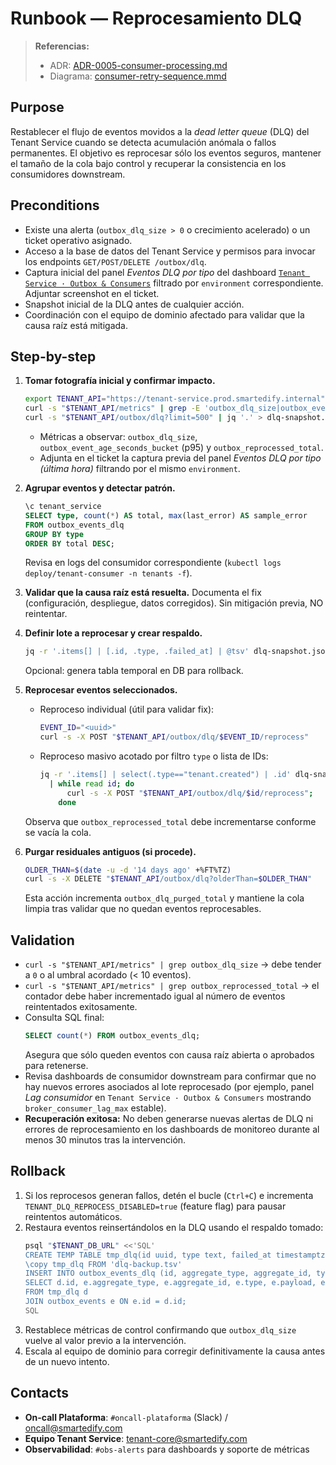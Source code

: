 # Runbook — Reprocesamiento DLQ

> **Referencias:**
> - ADR: [ADR-0005-consumer-processing.md](../design/adr/ADR-0005-consumer-processing.md)
> - Diagrama: [consumer-retry-sequence.mmd](../design/diagrams/consumer-retry-sequence.mmd)

## Purpose
Restablecer el flujo de eventos movidos a la *dead letter queue* (DLQ) del Tenant Service cuando se detecta acumulación anómala o fallos permanentes. El objetivo es reprocesar sólo los eventos seguros, mantener el tamaño de la cola bajo control y recuperar la consistencia en los consumidores downstream.

## Preconditions
- Existe una alerta (`outbox_dlq_size > 0` o crecimiento acelerado) o un ticket operativo asignado.
- Acceso a la base de datos del Tenant Service y permisos para invocar los endpoints `GET/POST/DELETE /outbox/dlq`.
- Captura inicial del panel *Eventos DLQ por tipo* del dashboard [`Tenant Service · Outbox & Consumers`](../observability/dashboards/tenant-service.json) filtrado por `environment` correspondiente. Adjuntar screenshot en el ticket.
- Snapshot inicial de la DLQ antes de cualquier acción.
- Coordinación con el equipo de dominio afectado para validar que la causa raíz está mitigada.

## Step-by-step
1. **Tomar fotografía inicial y confirmar impacto.**
   ```bash
   export TENANT_API="https://tenant-service.prod.smartedify.internal"
   curl -s "$TENANT_API/metrics" | grep -E 'outbox_dlq_size|outbox_event_age_seconds'
   curl -s "$TENANT_API/outbox/dlq?limit=500" | jq '.' > dlq-snapshot.json
   ```
   - Métricas a observar: `outbox_dlq_size`, `outbox_event_age_seconds_bucket` (p95) y `outbox_reprocessed_total`.
   - Adjunta en el ticket la captura previa del panel *Eventos DLQ por tipo (última hora)* filtrando por el mismo `environment`.

2. **Agrupar eventos y detectar patrón.**
   ```sql
   \c tenant_service
   SELECT type, count(*) AS total, max(last_error) AS sample_error
   FROM outbox_events_dlq
   GROUP BY type
   ORDER BY total DESC;
   ```
   Revisa en logs del consumidor correspondiente (`kubectl logs deploy/tenant-consumer -n tenants -f`).

3. **Validar que la causa raíz está resuelta.** Documenta el fix (configuración, despliegue, datos corregidos). Sin mitigación previa, NO reintentar.

4. **Definir lote a reprocesar y crear respaldo.**
   ```bash
   jq -r '.items[] | [.id, .type, .failed_at] | @tsv' dlq-snapshot.json > dlq-backup.tsv
   ```
   Opcional: genera tabla temporal en DB para rollback.

5. **Reprocesar eventos seleccionados.**
   - Reproceso individual (útil para validar fix):
     ```bash
     EVENT_ID="<uuid>"
     curl -s -X POST "$TENANT_API/outbox/dlq/$EVENT_ID/reprocess"
     ```
   - Reproceso masivo acotado por filtro `type` o lista de IDs:
     ```bash
     jq -r '.items[] | select(.type=="tenant.created") | .id' dlq-snapshot.json \
       | while read id; do
           curl -s -X POST "$TENANT_API/outbox/dlq/$id/reprocess";
         done
     ```
   Observa que `outbox_reprocessed_total` debe incrementarse conforme se vacía la cola.

6. **Purgar residuales antiguos (si procede).**
   ```bash
   OLDER_THAN=$(date -u -d '14 days ago' +%FT%TZ)
   curl -s -X DELETE "$TENANT_API/outbox/dlq?olderThan=$OLDER_THAN"
   ```
   Esta acción incrementa `outbox_dlq_purged_total` y mantiene la cola limpia tras validar que no quedan eventos reprocesables.

## Validation
- `curl -s "$TENANT_API/metrics" | grep outbox_dlq_size` → debe tender a `0` o al umbral acordado (< 10 eventos).
- `curl -s "$TENANT_API/metrics" | grep outbox_reprocessed_total` → el contador debe haber incrementado igual al número de eventos reintentados exitosamente.
- Consulta SQL final:
  ```sql
  SELECT count(*) FROM outbox_events_dlq;
  ```
  Asegura que sólo queden eventos con causa raíz abierta o aprobados para retenerse.
- Revisa dashboards de consumidor downstream para confirmar que no hay nuevos errores asociados al lote reprocesado (por ejemplo, panel *Lag consumidor* en `Tenant Service · Outbox & Consumers` mostrando `broker_consumer_lag_max` estable).
- **Recuperación exitosa:** No deben generarse nuevas alertas de DLQ ni errores de reprocesamiento en los dashboards de monitoreo durante al menos 30 minutos tras la intervención.

## Rollback
1. Si los reprocesos generan fallos, detén el bucle (`Ctrl+C`) e incrementa `TENANT_DLQ_REPROCESS_DISABLED=true` (feature flag) para pausar reintentos automáticos.
2. Restaura eventos reinsertándolos en la DLQ usando el respaldo tomado:
   ```bash
   psql "$TENANT_DB_URL" <<'SQL'
   CREATE TEMP TABLE tmp_dlq(id uuid, type text, failed_at timestamptz);
   \copy tmp_dlq FROM 'dlq-backup.tsv'
   INSERT INTO outbox_events_dlq (id, aggregate_type, aggregate_id, type, payload, created_at, failed_at, last_error, retry_count, original_status, moved_reason)
   SELECT d.id, e.aggregate_type, e.aggregate_id, e.type, e.payload, e.created_at, NOW(), e.last_error, e.retry_count, 'failed_permanent', 'rollback'
   FROM tmp_dlq d
   JOIN outbox_events e ON e.id = d.id;
   SQL
   ```
3. Restablece métricas de control confirmando que `outbox_dlq_size` vuelve al valor previo a la intervención.
4. Escala al equipo de dominio para corregir definitivamente la causa antes de un nuevo intento.

## Contacts
- **On-call Plataforma**: `#oncall-plataforma` (Slack) / oncall@smartedify.com
- **Equipo Tenant Service**: tenant-core@smartedify.com
- **Observabilidad**: `#obs-alerts` para dashboards y soporte de métricas

